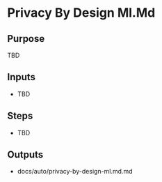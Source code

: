 # Privacy By Design Ml.Md

## Purpose

TBD

## Inputs

- TBD

## Steps

- TBD

## Outputs

- docs/auto/privacy-by-design-ml.md.md
